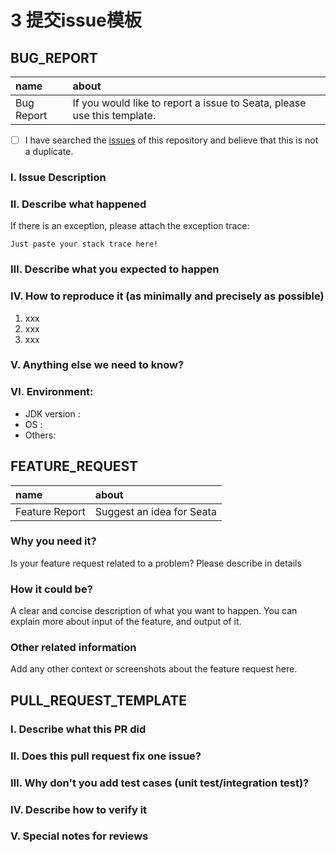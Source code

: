# 3 提交issue模板

## BUG_REPORT
| name | about |
| :------| :------ |
| Bug Report | If you would like to report a issue to Seata, please use this template. |

- [ ] I have searched the [issues](https://github.com/seata/seata/issues) of this repository and believe that this is not a duplicate.

### Ⅰ. Issue Description


### Ⅱ. Describe what happened

  If there is an exception, please attach the exception trace:

```
Just paste your stack trace here!
```


### Ⅲ. Describe what you expected to happen


### Ⅳ. How to reproduce it (as minimally and precisely as possible)

1. xxx
2. xxx
3. xxx

### Ⅴ. Anything else we need to know?


### Ⅵ. Environment:

- JDK version :
- OS :
- Others:


## FEATURE_REQUEST
| name | about |
| :------| :------ |
| Feature Report | Suggest an idea for Seata |

### Why you need it?
 Is your feature request related to a problem? Please describe in details


### How it could be?
A clear and concise description of what you want to happen. You can explain more about input of the feature, and output of it.


### Other related information
Add any other context or screenshots about the feature request here.


## PULL_REQUEST_TEMPLATE
<!-- Please make sure you have read and understood the contributing guidelines -->

### Ⅰ. Describe what this PR did


### Ⅱ. Does this pull request fix one issue?
<!-- If that, add "fixes #xxx" below in the next line, for example, fixes #97. -->


### Ⅲ. Why don't you add test cases (unit test/integration test)? 


### Ⅳ. Describe how to verify it


### Ⅴ. Special notes for reviews


